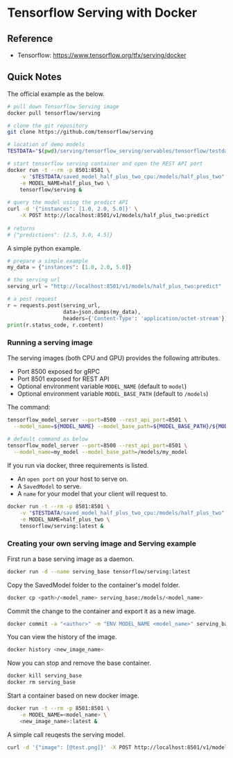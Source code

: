 # Tensorflow Serving with Docker



## Reference

* Tensorflow: https://www.tensorflow.org/tfx/serving/docker



## Quick Notes

The official example as the below.

```sh
# pull down Tensorflow Serving image 
docker pull tensorflow/serving

# clone the git repository 
git clone https://github.com/tensorflow/serving

# location of demo models
TESTDATA="$(pwd)/serving/tensorflow_serving/servables/tensorflow/testdata"

# start tensorflow serving container and open the REST API port
docker run -t --rm -p 8501:8501 \
    -v "$TESTDATA/saved_model_half_plus_two_cpu:/models/half_plus_two" \
    -e MODEL_NAME=half_plus_two \
    tensorflow/serving &
    
# query the model using the predict API
curl -d '{"instances": [1.0, 2.0, 5.0]}' \
    -X POST http://localhost:8501/v1/models/half_plus_two:predict
    
# returns
# {"predictions": [2.5, 3.0, 4.5]}
```

A simple python example.

```python
# prepare a simple example
my_data = {"instances": [1.0, 2.0, 5.0]}

# the serving url
serving_url = "http://localhost:8501/v1/models/half_plus_two:predict"

# a post request
r = requests.post(serving_url,
                  data=json.dumps(my_data),
                  headers={'Content-Type': 'application/octet-stream'})
print(r.status_code, r.content)
```



### Running a serving image

The serving images (both CPU and GPU) provides the following attributes.

* Port 8500 exposed for gRPC
* Port 8501 exposed for REST API
* Optional environment variable `MODEL_NAME` (default to `model`)
* Optional environment variable `MODEL_BASE_PATH` (default to `/models`)

The command:

```sh
tensorflow_model_server --port=8500 --rest_api_port=8501 \
  --model_name=${MODEL_NAME} --model_base_path=${MODEL_BASE_PATH}/${MODEL_NAME}
  
# default command as below
tensorflow_model_server --port=8500 --rest_api_port=8501 \
  --model_name=my_model --model_base_path=/models/my_model
```

If you run via docker, three requirements is listed.

* An `open port` on your host to serve on.
* A `SavedModel` to serve.
* A `name` for your model that your client will request to.

```sh
docker run -t --rm -p 8501:8501 \
	-v "$TESTDATA/saved_model_half_plus_two_cpu:/models/half_plus_two" \
	-e MODEL_NAME=half_plus_two \
	tensorflow/serving:latest &
```



### Creating your own serving image and Serving example

First run a base serving image as a daemon.

```sh
docker run -d --name serving_base tensorflow/serving:latest
```

Copy the SavedModel folder to the container's model folder.

```sh
docker cp <path>/<model_name> serving_base:/models/<model_name>
```

Commit the change to the container and export it as a new image.

```sh
docker commit -a "<author>" -m "ENV MODEL_NAME <model_name>" serving_base <new_image_name>
```

You can view the history of the image.

```sh
docker history <new_image_name>
```

Now you can stop and remove the base container.

```sh
docker kill serving_base
docker rm serving_base
```

Start a container based on new docker image.

```sh
docker run -t --rm -p 8501:8501 \
	-e MODEL_NAME=<model_name> \
	<new_image_name>:latest &
```

A simple call reuqests the serving model.

```sh
curl -d '{"image": [@test.png]}' -X POST http://localhost:8501/v1/models/TFE_SavedModel:predict
```















